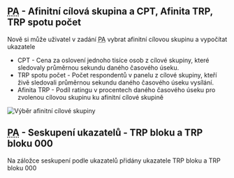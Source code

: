 ﻿---
categories: [fenix]
layout: fenix
---

## <abbr title="Postanalýza">PA</abbr> - Afinitní cílová skupina a CPT, Afinita TRP, TRP spotu počet 
Nově si může uživatel v zadání <abbr title="Postanalýza">PA</abbr> vybrat afinitní cílovou skupinu a vypočítat ukazatele 
<ul>
<li>CPT - Cena za oslovení jednoho tisíce osob z cílové skupiny, které sledovaly průměrnou sekundu daného časového úseku. </li>
<li>TRP spotu počet - Počet respondentů v panelu z cílové skupiny, kteří živě sledovali průměrnou sekundu daného časového úseku vysílání.</li>
<li>Afinita TRP - Podíl ratingu v procentech daného časového úseku pro zvolenou cílovou skupinu ku afinitní cílové skupině</li>
</ul>

![Výběr afinitní cílové skupiny]({{site.url}}/data/PA_afinitni_cilova.png "Výběr afinitní cílové skupiny")

## <abbr title="Postanalýza">PA</abbr> - Seskupení ukazatelů - TRP bloku a TRP bloku 000 
Na záložce seskupení podle ukazatelů přidány ukazatele TRP bloku a TRP bloku 000


